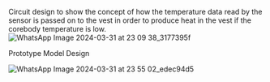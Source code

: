 Circuit design to show the concept of how the temperature data read by the sensor is passed on to the vest in order to produce heat in the vest if the corebody temperature is low. 
![WhatsApp Image 2024-03-31 at 23 09 38_3177395f](https://github.com/nitikaarajesh/Hypothermia-Solution-Prototype/assets/160288897/422d82b3-12db-4d2d-a473-71a56f898957)



Prototype Model Design 


![WhatsApp Image 2024-03-31 at 23 55 02_edec94d5](https://github.com/nitikaarajesh/Hypothermia-Solution-Prototype/assets/160288897/f32403cd-7f1b-4bdb-b3f1-2555c7d80b2e)

